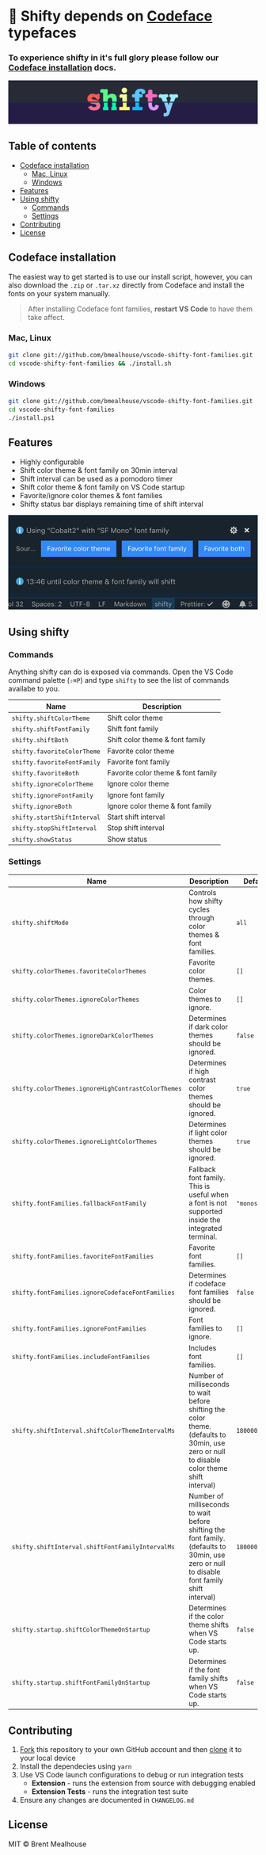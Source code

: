 # 📍 Shifty depends on [Codeface](https://github.com/chrissimpkins/codeface) typefaces

### To experience shifty in it's full glory please follow our [Codeface installation](#codeface-installation) docs.

![shifty banner](/images/shifty-banner.png)

## Table of contents

- [Codeface installation](#codeface-installation)
  - [Mac, Linux](#mac-linux)
  - [Windows](#windows)
- [Features](#features)
- [Using shifty](#using-shifty)
  - [Commands](#commands)
  - [Settings](#settings)
- [Contributing](#contributing)
- [License](#license)

## Codeface installation

The easiest way to get started is to use our install script, however, you can also download the `.zip` or `.tar.xz` directly from Codeface and install the fonts on your system manually.

> After installing Codeface font families, **restart VS Code** to have them take affect.

### Mac, Linux

```sh
git clone git://github.com/bmealhouse/vscode-shifty-font-families.git
cd vscode-shifty-font-families && ./install.sh
```

### Windows

```sh
git clone git://github.com/bmealhouse/vscode-shifty-font-families.git
cd vscode-shifty-font-families
./install.ps1
```

## Features

- Highly configurable
- Shift color theme & font family on 30min interval
- Shift interval can be used as a pomodoro timer
- Shift color theme & font family on VS Code startup
- Favorite/ignore color themes & font families
- Shifty status bar displays remaining time of shift interval

![shifty status](/images/shifty-status.png)

## Using shifty

### Commands

Anything shifty can do is exposed via commands. Open the VS Code command palette (`⇧⌘P`) and type `shifty` to see the list of commands availabe to you.

| Name                        | Description                        |
| --------------------------- | ---------------------------------- |
| `shifty.shiftColorTheme`    | Shift color theme                  |
| `shifty.shiftFontFamily`    | Shift font family                  |
| `shifty.shiftBoth`          | Shift color theme & font family    |
| `shifty.favoriteColorTheme` | Favorite color theme               |
| `shifty.favoriteFontFamily` | Favorite font family               |
| `shifty.favoriteBoth`       | Favorite color theme & font family |
| `shifty.ignoreColorTheme`   | Ignore color theme                 |
| `shifty.ignoreFontFamily`   | Ignore font family                 |
| `shifty.ignoreBoth`         | Ignore color theme & font family   |
| `shifty.startShiftInterval` | Start shift interval               |
| `shifty.stopShiftInterval`  | Stop shift interval                |
| `shifty.showStatus`         | Show status                        |

### Settings

| Name                                               | Description                                                                                                                                 | Default       |
| -------------------------------------------------- | ------------------------------------------------------------------------------------------------------------------------------------------- | ------------- |
| `shifty.shiftMode`                                 | Controls how shifty cycles through color themes & font families.                                                                            | `all`         |
| `shifty.colorThemes.favoriteColorThemes`           | Favorite color themes.                                                                                                                      | `[]`          |
| `shifty.colorThemes.ignoreColorThemes`             | Color themes to ignore.                                                                                                                     | `[]`          |
| `shifty.colorThemes.ignoreDarkColorThemes`         | Determines if dark color themes should be ignored.                                                                                          | `false`       |
| `shifty.colorThemes.ignoreHighContrastColorThemes` | Determines if high contrast color themes should be ignored.                                                                                 | `true`        |
| `shifty.colorThemes.ignoreLightColorThemes`        | Determines if light color themes should be ignored.                                                                                         | `true`        |
| `shifty.fontFamilies.fallbackFontFamily`           | Fallback font family. This is useful when a font is not supported inside the integrated terminal.                                           | `"monospace"` |
| `shifty.fontFamilies.favoriteFontFamilies`         | Favorite font families.                                                                                                                     | `[]`          |
| `shifty.fontFamilies.ignoreCodefaceFontFamilies`   | Determines if codeface font families should be ignored.                                                                                     | `false`       |
| `shifty.fontFamilies.ignoreFontFamilies`           | Font families to ignore.                                                                                                                    | `[]`          |
| `shifty.fontFamilies.includeFontFamilies`          | Includes font families.                                                                                                                     | `[]`          |
| `shifty.shiftInterval.shiftColorThemeIntervalMs`   | Number of milliseconds to wait before shifting the color theme. (defaults to 30min, use zero or null to disable color theme shift interval) | `1800000`     |
| `shifty.shiftInterval.shiftFontFamilyIntervalMs`   | Number of milliseconds to wait before shifting the font family. (defaults to 30min, use zero or null to disable font family shift interval) | `1800000`     |
| `shifty.startup.shiftColorThemeOnStartup`          | Determines if the color theme shifts when VS Code starts up.                                                                                | `false`       |
| `shifty.startup.shiftFontFamilyOnStartup`          | Determines if the font family shifts when VS Code starts up.                                                                                | `false`       |

## Contributing

1. [Fork](https://help.github.com/en/articles/fork-a-repo) this repository to your own GitHub account and then [clone](https://help.github.com/en/articles/cloning-a-repository) it to your local device
1. Install the dependecies using `yarn`
1. Use VS Code launch configurations to debug or run integration tests
   - **Extension** - runs the extension from source with debugging enabled
   - **Extension Tests** - runs the integration test suite
1. Ensure any changes are documented in `CHANGELOG.md`

## License

MIT © Brent Mealhouse
